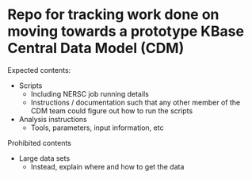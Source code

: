 # Repo for tracking work done on moving towards a prototype KBase Central Data Model (CDM)

Expected contents:

* Scripts
  * Including NERSC job running details
  * Instructions / documentation such that any other member of the CDM team
    could figure out how to run the scripts
* Analysis instructions
  * Tools, parameters, input information, etc

Prohibited contents
* Large data sets
  * Instead, explain where and how to get the data
